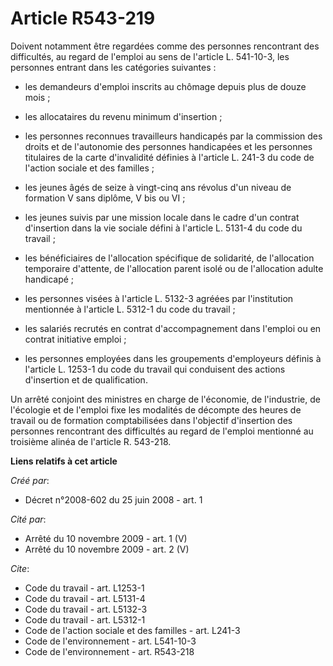# Article R543-219

Doivent notamment être regardées comme des personnes rencontrant des difficultés, au regard de l'emploi au sens de l'article
L. 541-10-3, les personnes entrant dans les catégories suivantes :

- les demandeurs d'emploi inscrits au chômage depuis plus de douze mois ;

- les allocataires du revenu minimum d'insertion ;

- les personnes reconnues travailleurs handicapés par la commission des droits et de l'autonomie des personnes handicapées et
les personnes titulaires de la carte d'invalidité définies à l'article L. 241-3 du code de l'action sociale et des familles ;

- les jeunes âgés de seize à vingt-cinq ans révolus d'un niveau de formation V sans diplôme, V bis ou VI ;

- les jeunes suivis par une mission locale dans le cadre d'un contrat d'insertion dans la vie sociale défini à l'article L.
5131-4 du code du travail ;

- les bénéficiaires de l'allocation spécifique de solidarité, de l'allocation temporaire d'attente, de l'allocation parent
isolé ou de l'allocation adulte handicapé ;

- les personnes visées à l'article L. 5132-3 agréées par l'institution mentionnée à l'article L. 5312-1 du code du travail ;

- les salariés recrutés en contrat d'accompagnement dans l'emploi ou en contrat initiative emploi ;

- les personnes employées dans les groupements d'employeurs définis à l'article L. 1253-1 du code du travail qui conduisent
des actions d'insertion et de qualification. 

Un arrêté conjoint des ministres en charge de l'économie, de l'industrie, de l'écologie et de l'emploi fixe les modalités de
décompte des heures de travail ou de formation comptabilisées dans l'objectif d'insertion des personnes rencontrant des
difficultés au regard de l'emploi mentionné au troisième alinéa de l'article R. 543-218.

**Liens relatifs à cet article**

_Créé par_:

  - Décret n°2008-602 du 25 juin 2008 - art. 1

_Cité par_:

  - Arrêté du 10 novembre 2009 - art. 1 (V)
  - Arrêté du 10 novembre 2009 - art. 2 (V)

_Cite_:

  - Code du travail - art. L1253-1
  - Code du travail - art. L5131-4
  - Code du travail - art. L5132-3
  - Code du travail - art. L5312-1
  - Code de l'action sociale et des familles - art. L241-3
  - Code de l'environnement - art. L541-10-3
  - Code de l'environnement - art. R543-218
